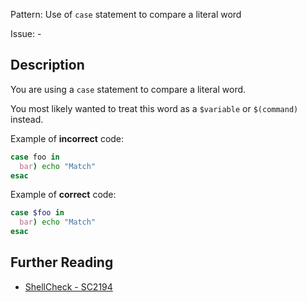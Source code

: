 Pattern: Use of `case` statement to compare a literal word

Issue: -

## Description

You are using a `case` statement to compare a literal word.

You most likely wanted to treat this word as a `$variable` or `$(command)` instead.

Example of **incorrect** code:

```sh
case foo in
  bar) echo "Match"
esac
```

Example of **correct** code:

```sh
case $foo in
  bar) echo "Match"
esac
```

## Further Reading

* [ShellCheck - SC2194](https://github.com/koalaman/shellcheck/wiki/SC2194)
